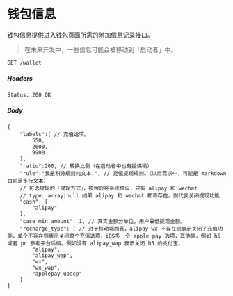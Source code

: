 # 钱包信息

钱包信息提供进入钱包页面所需的附加信息记录接口。

> 在未来开发中，一些信息可能会被移动到「启动者」中。

```
GET /wallet
```

##### Headers

```
Status: 200 OK
```

##### Body

```json5
{
    "labels":[ // 充值选项。
        550,
        2000,
        9900
    ],
    "ratio":200, // 转换比例（在启动者中也有提供哟）
    "rule":"我是积分规则纯文本.", // 充值提现规则。（以后需求中，可能是 markdown 目前是多行文本）
    // 可选提现的「提现方式」，按照现在系统预设，只有 alipay 和 wechat
    // type: array|null 如果 alipay 和 wechat 都不存在，则代表关闭提现功能
    "cash": [
        "alipay"
    ],
    "case_min_amount": 1, // 真实金额分单位，用户最低提现金额。
    "recharge_type": [ // 对于移动端而言，alipay wx 不存在则表示关闭了充值功能，单个不存在则表示关闭单个充值选项，iOS多一个 apple pay 选项，其他端，例如 h5 或者 pc 参考平台后缀。例如没有 alipay_wap 表示关闭 h5 的支付宝。
        "alipay",
        "alipay_wap",
        "wx",
        "wx_wap",
        "applepay_upacp"
    ]
}
```
